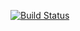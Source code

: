 [![Build Status](https://travis-ci.org/BudgetAI/budget-ai-backend.svg?branch=master)](https://travis-ci.org/BudgetAI/budget-ai-backend)
